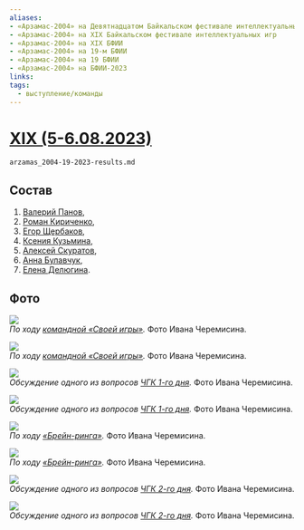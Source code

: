 ```yaml
---
aliases:
- «Арзамас-2004» на Девятнадцатом Байкальском фестивале интеллектуальных игр
- «Арзамас-2004» на XIX Байкальском фестивале интеллектуальных игр
- «Арзамас-2004» на XIX БФИИ
- «Арзамас-2004» на 19-м БФИИ
- «Арзамас-2004» на 19 БФИИ
- «Арзамас-2004» на БФИИ-2023
links:
tags: 
  - выступление/команды
---
```

# [XIX (5-6.08.2023)](bfii-19-2023)  [ ](arzamas_2004.md)

```{.include}
arzamas_2004-19-2023-results.md
```

## Состав

1. [Валерий Панов](panov-19-2023.md),
2. [Роман Кириченко](kirichenko-19-2023.md),
3. [Егор Щербаков](scherbakov_egor-19-2023.md),
4. [Ксения Кузьмина](kuzmina-19-2023.md),
5. [Алексей Скуратов](skuratov-19-2023.md),
6. [Анна Булавчук](bulavchuk_anna_aleksandrovna-19-2023.md),
7. [Елена Делюгина](delyugina-19-2023.md).

## Фото

![](376-205058149_457239956.jpg)<br>*По ходу [командной «Своей игры»](written_jeopardy-19-2023.md).* Фото Ивана Черемисина.

![](375-205058149_457239957.jpg)<br>*По ходу [командной «Своей игры»](written_jeopardy-19-2023.md).* Фото Ивана Черемисина.

![](342-205058149_457239994.jpg)<br>*Обсуждение одного из вопросов [ЧГК 1-го дня](maingame-19-2023-08-05.md).* Фото Ивана Черемисина.

![](330-205058149_457240008.jpg)<br>*Обсуждение одного из вопросов [ЧГК 1-го дня](maingame-19-2023-08-05.md).* Фото Ивана Черемисина.

![](201-205058149_457240140.jpg)<br>*По ходу  [«Брейн-ринга»](speedgame-19-2023-08-05.md).* Фото Ивана Черемисина.

![](200-205058149_457240141.jpg)<br>*По ходу  [«Брейн-ринга»](speedgame-19-2023-08-05.md).* Фото Ивана Черемисина.

![](72-205058149_457240269.jpg)<br>*Обсуждение одного из вопросов [ЧГК 2-го дня](maingame-19-2023-08-06.md).* Фото Ивана Черемисина.

![](81-205058149_457240260.jpg)<br>*Обсуждение одного из вопросов [ЧГК 2-го дня](maingame-19-2023-08-06.md).* Фото Ивана Черемисина.